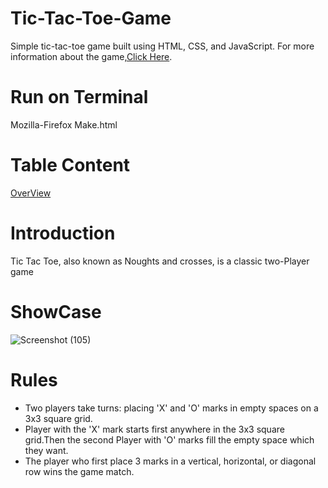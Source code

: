 # Tic-Tac-Toe-Game
Simple tic-tac-toe game built using HTML, CSS, and JavaScript. For more information about the game,[Click Here](https://en.wikipedia.org/wiki/Tic-tac-toe/).

# Run on Terminal
Mozilla-Firefox Make.html

# Table Content
[OverView](https://github.com/Sauravkr1806/Tic-Tac-Toe-Game?tab=readme-ov-file#introduction/)

# Introduction
Tic Tac Toe, also known as Noughts and crosses, is a classic two-Player game 

# ShowCase
![Screenshot (105)](https://github.com/Sauravkr1806/Tic-Tac-Toe-Game/assets/136987475/d2e95f6f-37f4-459a-b2c2-b3797bdd09e2)

# Rules
* Two players take turns: placing 'X' and 'O' marks in empty spaces on a 3x3 square grid.
* Player with the 'X' mark starts first anywhere in the 3x3 square grid.Then the second Player with 'O' marks fill the empty space which they want.
* The player who first place 3 marks in a vertical, horizontal, or diagonal row wins the game match.

